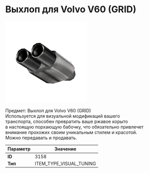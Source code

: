 # Выхлоп для Volvo V60 (GRID)

![Item Image](../img/3158.webp?raw=true)

Предмет: Выхлоп для Volvo V60 (GRID)<br>Используется для визуальной модификаций вашего<br>транспорта, способен превратить ваше ржавое корыто<br>в настоящую порхающую бабочку, что обязательно привлечет<br>внимание прохожих своим уникальным стилем и красотой.<br>Можно передавать и продавать.


| Параметр | Значение |
|----------|----------|
| **ID** | 3158 |
| **Тип** | ITEM_TYPE_VISUAL_TUNING |

